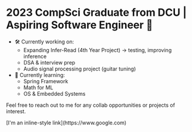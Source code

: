 # 2023 CompSci Graduate from DCU | Aspiring Software Engineer 🔮

<!--
**somewherecosmic/somewherecosmic** is a ✨ _special_ ✨ repository because its `README.md` (this file) appears on your GitHub profile.

Here are some ideas to get you started:

- 🔭 I’m currently working on ...
- 🌱 I’m currently learning ...
- 👯 I’m looking to collaborate on ...
- 🤔 I’m looking for help with ...
- 💬 Ask me about ...
- 📫 How to reach me: ...
- 😄 Pronouns: ...
- ⚡ Fun fact: ...
-->

- 🛠 Currently working on:
  - Expanding Infer-Read (4th Year Project) -> testing, improving inference
  - DSA & interview prep
  - Audio signal processing project (guitar tuning)
- 🔎 Currently learning:
  - Spring Framework
  - Math for ML
  - OS & Embedded Systems

<p>Feel free to reach out to me for any collab opportunities or projects of interest. </p>
[I'm an inline-style link](https://www.google.com)
